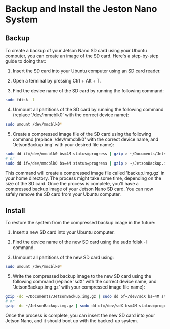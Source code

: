 # Backup and Install the Jeston Nano System

## Backup

To create a backup of your Jetson Nano SD card using your Ubuntu computer, you can create an image of the SD card. Here's a step-by-step guide to doing that:

1. Insert the SD card into your Ubuntu computer using an SD card reader.

2. Open a terminal by pressing Ctrl + Alt + T.

3. Find the device name of the SD card by running the following command:
```bash
sudo fdisk -l
```

4. Unmount all partitions of the SD card by running the following command (replace '/dev/mmcblk0' with the correct device name):
```bash
sudo umount /dev/mmcblk0*
```

5. Create a compressed image file of the SD card using the following command (replace '/dev/mmcblk0' with the correct device name, and 'JetsonBackup.img' with your desired file name):
```bash
sudo dd if=/dev/mmcblk0 bs=4M status=progress | gzip > ~/Documents/JetsonBackup.img.gz
# or
sudo dd if=/dev/mmcblk0 bs=4M status=progress | gzip > ~/JetsonBackup.img.gz
```
This command will create a compressed image file called 'backup.img.gz' in your home directory. The process might take some time, depending on the size of the SD card. Once the process is complete, you'll have a compressed backup image of your Jetson Nano SD card. You can now safely remove the SD card from your Ubuntu computer.


## Install

To restore the system from the compressed backup image in the future:

1. Insert a new SD card into your Ubuntu computer.

2. Find the device name of the new SD card using the sudo fdisk -l command.

3. Unmount all partitions of the new SD card using:
```bash
sudo umount /dev/mmcblk0*
```

5. Write the compressed backup image to the new SD card using the following command (replace 'sdX' with the correct device name, and 'JetsonBackup.img.gz' with your compressed image file name):
```bash
gzip -dc ~/Documents/JetsonBackup.img.gz | sudo dd of=/dev/sdX bs=4M status=progress
# or
gzip -dc ~/JetsonBackup.img.gz | sudo dd of=/dev/sdX bs=4M status=progress
```
Once the process is complete, you can insert the new SD card into your Jetson Nano, and it should boot up with the backed-up system.
